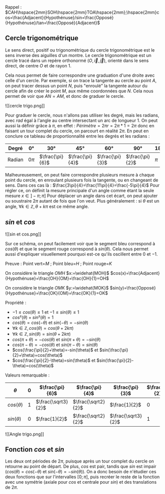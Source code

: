
Rappel : $CAH\hspace{2mm}SOH\hspace{2mm}TOA\hspace{2mm};\hspace{2mm}cos=\frac{Adjacent}{Hypothénuse}/sin=\frac{Opposé}{Hypothénuse}/tan=\frac{Opposé}{Adjacent}$ 

## Cercle trigonométrique

Le sens direct, positif ou trigonométrique du cercle trigonométrique est le sens inverse des aiguilles d'un montre.
Le cercle trigonométrique est un cercle tracé dans un repère orthonormé $(O,\vec{i},\vec{j})$, orienté dans le sens direct, de centre $O$ et de rayon $1$.

Cela nous permet de faire correspondre une graduation d'une droite avec celle d'un cercle.
Par exemple, si on trace la tangente au cercle au point $A$, on peut tracer dessus un point $N$, puis "enroulé" la tangente autour du cercle afin de créer le point $M$, aux même coordonnées que $N$. Cela nous permet de voir que $AN=AM$, et donc de graduer le cercle.

![[cercle trigo.png]]

Pour graduer le cercle, nous n'allons pas utiliser les degré, mais les radians, avec $rad$ égal à l'angle au centre intersectant un arc de longueur 1.
On peut aussi la définir grâce à $\pi$, en effet :
$Périmètre=2\pi r=2\pi*1=2\pi$ donc en faisant un tour complet du cercle, on parcourt en réalité $2\pi$.
En peut en conclure ce tableau de proportionnalité entre les degrés et les radians :

| Degré  | 0°     | 30°             | 45°             | 60°             | 90°             | 180°  | 360°   |
| ------ | ------ | --------------- | --------------- | --------------- | --------------- | ----- | ------ |
| Radian | $0\pi$ | $\frac{\pi}{6}$ | $\frac{\pi}{4}$ | $\frac{\pi}{3}$ | $\frac{\pi}{2}$ | $\pi$ | $2\pi$ |
Malheureusement, on peut faire correspondre plusieurs mesure à chaque point du cercle, en enroulant plusieurs fois la tangente, ou en changeant de sens. 
Dans ces cas là : $\frac{3\pi}{4}=\frac{11\pi}{4}=\frac{-5\pi}{4}$ 
Pour régler ce, on définit la mesure principale d'un angle comme étant la seule 
mesure $x\in]-\pi;\pi]$ 
Pour déplacer un angle dans cet écart, on peut ajouter ou soustraire $2\pi$ autant de fois que l'on veut. Plus généralement : si $\theta$ est un angle, $\forall k\in\mathbb{Z},\theta+k\pi$ est ce même angle.

## $sin$ et $cos$

![[sin et cos.png]]

Sur ce schéma, on peut facilement voir que le segment bleu correspond à $cos(\theta)$ et que le segment rouge correspond à $sin(\theta)$. Cela nous permet aussi d'expliquer visuellement pourquoi est-ce qu'ils oscillent entre $0$ et $-1$.

Preuve :
Point vert=$M$ ; Point bleu=$H$ ; Point rouge=$K$

On considère le triangle $OMH$
$x:=\widehat{MOH}$ 
$cos(x)=\frac{Adjacent}{Hypothénuse}=\frac{OH}{OM}=\frac{OH}{1}=OH$ 

On considère le triangle $OMK$
$y:=\widehat{MOK}$ 
$sin(y)=\frac{Opposé}{Hypothénuse}=\frac{OK}{OM}=\frac{OK}{1}=OK$ 

Propriété :
- $-1\le cos(\theta)\le 1$ et $-1\le sin(\theta)\le 1$ 
- $cos²(\theta)+sin²(\theta)=1$ 
- $cos(\theta)=cos(-\theta)$ et $sin(-\theta)=-sin(\theta)$ 
- $\forall k\in\mathbb{Z},cos(\theta)=cos(\theta+2k\pi)$ 
- $\forall k\in\mathbb{Z},sin(\theta)=sin(\theta+2k\pi)$ 
- $cos(\pi+\theta)=-cos(\theta)$ et $sin(\pi+\theta)=-sin(\theta)$ 
- $cos(\pi-\theta)=-cos(\theta)$ et $sin(\pi-\theta)=sin(\theta)$ 
- $cos(\frac{\pi}{2}+\theta)=-sin(\theta)$ et $sin(\frac{\pi}{2}+\theta)=cos(\theta)$ 
- $cos(\frac{\pi}{2}-\theta)=sin(\theta)$ et $sin(\frac{\pi}{2}-\theta)=cos(\theta)$ 

Valeurs remarquable :

| $\theta$      | $0$ | $\frac{\pi}{6}$    | $\frac{\pi}{4}$    | $\frac{\pi}{3}$    | $\frac{\pi}{2}$ | $\pi$ |
| ------------- | --- | ------------------ | ------------------ | ------------------ | --------------- | ----- |
| $cos(\theta)$ | $1$ | $\frac{\sqrt3}{2}$ | $\frac{\sqrt2}{2}$ | $\frac{1}{2}$      | $0$             | $-1$  |
| $sin(\theta)$ | $0$ | $\frac{1}{2}$      | $\frac{\sqrt2}{2}$ | $\frac{\sqrt3}{2}$ | $1$             | $0$   |
![[Angle trigo.png]]
## Fonction $cos$ et $sin$

Les deux ont périodes de $2\pi$, puisque après un tour complet du cercle on retourne au point de départ.
De plus, $cos$ est pair, tandis que $sin$ est impair ($cos(\theta)=cos(-\theta)$ et $sin(-\theta)=-sin(\theta)$).
On a donc besoin de n'étudier ces deux fonctions que sur l'intervalles $[0;\pi]$, puis recréer le reste de la fonction avec une symétrie (axiale pour $cos$ et centrale pour $sin$) et des translations de $2\pi$.